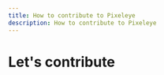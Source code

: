 ```yaml
---
title: How to contribute to Pixeleye
description: How to contribute to Pixeleye
---
```


# Let's contribute
